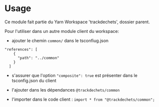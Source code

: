 # Usage 

Ce module fait partie du Yarn Workspace 'trackdechets', dossier parent.

Pour l'utiliser dans un autre module client du workspace:
- ajouter le chemin `common/` dans le tsconfiug.json
```
"references": [
    {
      "path": "../common"
    }
  ]
```
- s'assurer que l'option `"composite": true` est présenter dans le tsconfig.json du client

- l'ajouter dans les dépendances `@trackdechets/common`
- l'importer dans le code client : `import * from "@trackdechets/common";`
